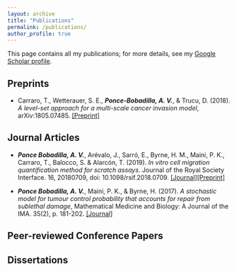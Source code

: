 ```yaml
---
layout: archive
title: "Publications"
permalink: /publications/
author_profile: true
---
```


This page contains all my publications; for more details, see my [Google Scholar profile](https://scholar.google.co.uk/citations?user=qPGebTIAAAAJ&hl=en).

## Preprints

* Carraro, T., Wetterauer, S. E., ***Ponce-Bobadilla, A. V.***, & Trucu, D. (2018). *A level-set approach for a multi-scale cancer invasion model*, arXiv:1805.07485. [[Preprint]](https://arxiv.org/abs/1805.07485)

## Journal Articles

* ***Ponce Bobadilla, A. V.***, Arévalo, J., Sarró, E., Byrne, H. M., Maini, P. K., Carraro, T., Balocco, S. & Alarcón, T. (2019). *In vitro cell migration quantification method for scratch assays*. Journal of the Royal Society Interface. 16, 20180709, doi: 10.1098/rsif.2018.0709. [[Journal]](https://royalsocietypublishing.org/doi/abs/10.1098/rsif.2018.0709)[[Preprint]](https://arxiv.org/abs/1806.09219) 

* ***Ponce Bobadilla, A. V.***, Maini, P. K., & Byrne, H. (2017). *A stochastic model for tumour control probability that accounts for repair from sublethal damage*, Mathematical Medicine and Biology: A Journal of the IMA. 35(2), p. 181-202. [[Journal]](https://academic.oup.com/imammb/article-abstract/35/2/181/3055078?redirectedFrom=fulltext)


## Peer-reviewed Conference Papers


## Dissertations


